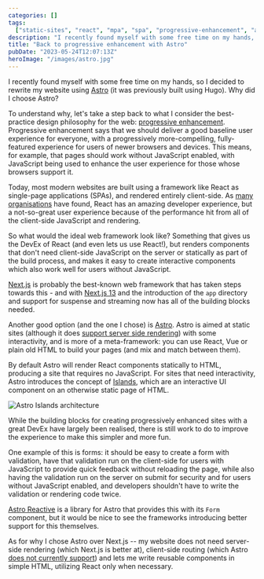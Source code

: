 ```yaml
---
categories: []
tags:
  ["static-sites", "react", "mpa", "spa", "progressive-enhancement", "astro"]
description: "I recently found myself with some free time on my hands, so I decided to rewrite my website using Astro. Why did I choose Astro?"
title: "Back to progressive enhancement with Astro"
pubDate: "2023-05-24T12:07:13Z"
heroImage: "/images/astro.jpg"
---
```


I recently found myself with some free time on my hands, so I decided to rewrite my website using [Astro](https://astro.build) (it was previously built using Hugo).
Why did I choose Astro?

To understand why, let's take a step back to what I consider the best-practice design philosophy for the web: [progressive enhancement](https://developer.mozilla.org/en-US/docs/Glossary/Progressive_Enhancement).
Progressive enhancement says that we should deliver a good baseline user experience for everyone, with a progressively more-compelling, fully-featured experience for users of newer browsers and devices.
This means, for example, that pages should work without JavaScript enabled, with JavaScript being used to enhance the user experience for those whose browsers support it.

Today, most modern websites are built using a framework like React as single-page applications (SPAs), and rendered entirely client-side.
As [many organisations](https://dev.to/tigt/making-the-worlds-fastest-website-and-other-mistakes-56na) have found, React has an amazing developer experience, but a not-so-great user experience because of the performance hit from all of the client-side JavaScript and rendering.

So what would the ideal web framework look like? Something that gives us the DevEx of React (and even lets us use React!), but renders components that don't need client-side JavaScript on the server or statically as part of the build process, and makes it easy to create interactive components which also work well for users without JavaScript.

[Next.js](https://nextjs.org) is probably the best-known web framework that has taken steps towards this - and with [Next.js 13](https://nextjs.org/blog/next-13) and the introduction of the `app` directory and support for suspense and streaming now has all of the building blocks needed.

Another good option (and the one I chose) is [Astro](https://astro.build). Astro is aimed at static sites (although it does [support server side rendering](https://docs.astro.build/en/guides/server-side-rendering/)) with some interactivity, and is more of a meta-framework: you can use React, Vue or plain old HTML to build your pages (and mix and match between them).

By default Astro will render React components statically to HTML, producing a site that requires no JavaScript.
For sites that need interactivity, Astro introduces the concept of [Islands](https://docs.astro.build/en/concepts/islands/), which are an interactive UI component on an otherwise static page of HTML.

![Astro Islands architecture](/images/astro-islands.webp)

While the building blocks for creating progressively enhanced sites with a great DevEx have largely been realised, there is still work to do to improve the experience to make this simpler and more fun.

One example of this is forms: it should be easy to create a form with validation, have that validation run on the client-side for users with JavaScript to provide quick feedback without reloading the page, while also having the validation run on the server on submit for security and for users without JavaScript enabled, and developers shouldn't have to write the validation or rendering code twice.

[Astro Reactive](https://docs.astro-reactive.dev/en/api/form/form-component/) is a library for Astro that provides this with its `Form` component, but it would be nice to see the frameworks introducing better support for this themselves.

As for why I chose Astro over Next.js -- my website does not need server-side rendering (which Next.js is better at), client-side routing (which Astro [does not currently support](https://github.com/withastro/roadmap/issues/532)) and lets me write reusable components in simple HTML, utilizing React only when necessary.
